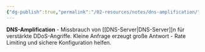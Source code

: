 ```yaml
---
{"dg-publish":true,"permalink":"/02-resources/notes/dns-amplification/","tags":["sicherheit/ddos","netzwerk/dns/missbrauch","netzwerk/dns","it-sicherheit"],"noteIcon":"","updated":"2025-09-05T10:14:23.484+02:00"}
---
```



**DNS-Amplification** - Missbrauch von [[DNS-Server\|DNS-Server]]n für verstärkte DDoS-Angriffe.
Kleine Anfrage erzeugt große Antwort - Rate Limiting und sichere Konfiguration helfen.